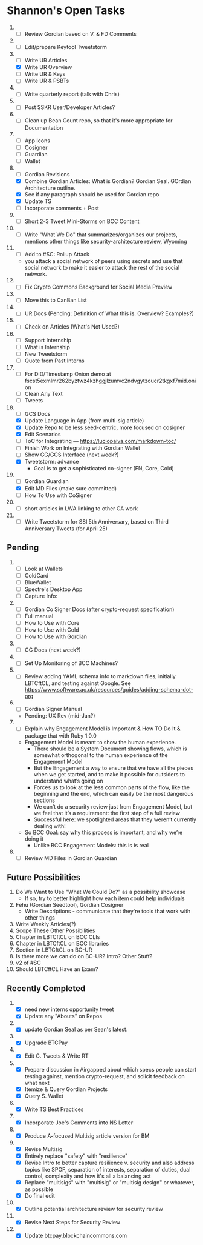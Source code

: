 # Shannon's Open Tasks

1. * [ ] Review Gordian based on V. & FD Comments
1. * [ ] Edit/prepare Keytool Tweetstorm
1. * [ ] Write UR Articles
   * [X] Write UR Overview
   * [ ] Write UR & Keys
   * [ ] Write UR & PSBTs
1. * [ ] Write quarterly report (talk with Chris)
1. * [ ] Post SSKR User/Developer Articles?
1. * [ ] Clean up Bean Count repo, so that it's more appropriate for Documentation
1. * [ ] App Icons
   * [ ] Cosigner
   * [ ] Guardian
   * [ ] Wallet
1. * [ ] Gordian Revisions
   * [X] Combine Gordian Articles: What is Gordian? Gordian Seal. GOrdian Architecture outline.
   * [X] See if any paragraph should be used for Gordian repo
   * [X] Update TS
   * [ ] Incorporate comments + Post
1. * [ ] Short 2-3 Tweet Mini-Storms on BCC Content
1. * [ ] Write "What We Do" that summarizes/organizes our projects, mentions other things like security-architecture review, Wyoming
1. * [ ] Add to #SC: Rollup Attack
   * you attack a social network of peers using secrets and use that social network to make it easier to attack the rest of the social network.
1. * [ ] Fix Crypto Commons Background for Social Media Preview
1. * [ ] Move this to CanBan List
1. * [ ] UR Docs (Pending: Definition of What this is. Overview? Examples?)
1. * [ ] Check on Articles (What's Not Used?)
1. * [ ] Support Internship
   * [ ] What is Internship
   * [ ] New Tweetstorm
   * [ ] Quote from Past Interns
1. * [ ] For DID/Timestamp Onion demo at fscst5exmlmr262byztwz4kzhggjlzumvc2ndvgytzoucr2tkgxf7mid.onion
   * [ ] Clean Any Text
   * [ ] Tweets
1. * [ ] GCS Docs
   * [X] Update Language in App (from multi-sig article)
   * [X] Update Repo to be less seed-centric, more focused on cosigner
   * [X] Edit Scenarios
   * [ ] ToC for Integrating — https://luciopaiva.com/markdown-toc/
   * [ ] Finish Work on Integrating with Gordian Wallet
   * [ ] Show GG/GCS Interface (next week?)
   * [X] Tweetstorm: advance 
      * Goal is to get a sophisticated co-signer (FN, Core, Cold)
1. * [ ] Gordian Guardian
   * [X] Edit MD Files (make sure committed)
   * [ ] How To Use with CoSigner
1. * [ ] short articles in LWA linking to other CA work
1. * [ ] Write Tweetstorm for SSI 5th Anniversary, based on Third Anniversary Tweets (for April 25)

## Pending

1. * [ ] Look at Wallets
   * [ ] ColdCard
   * [ ] BlueWallet
   * [ ] Spectre's Desktop App
   * [ ] Capture Info: 
1. * [ ] Gordian Co Signer Docs (after crypto-request specification)
   * [ ] Full manual
   * [ ] How to Use with Core
   * [ ] How to Use with Cold
   * [ ] How to Use with Gordian
1. * [ ] GG Docs (next week?)
1. * [ ] Set Up Monitoring of BCC Machines?
1. * [ ] Review adding YAML schema info to markdown files, initially LBTCftCL, and testing against Google. See https://www.software.ac.uk/resources/guides/adding-schema-dot-org
1. * [ ] Gordian Signer Manual
   * Pending: UX Rev (mid-Jan?)
1. * [ ] Explain why Engagement Model is Important & How TO Do It & package that with Ruby 1.0.0
   * Engagement Model is meant to show the human experience.
      * There should be a System Document showing flows, which is somewhat orthogonal to the human experience of the Engagement Model
      * But the Engagement a way to ensure that we have all the pieces when we get started, and to make it possible for outsiders to understand what’s going on
      * Forces us to look at the less common parts of the flow, like the beginning and the end, which can easily be the most dangerous sections
      * We can’t do a security review just from Engagement Model, but we feel that it’s a requirement: the first step of a full review
      * Successful here: we spotlighted areas that they weren’t currently dealing with!
   * So BCC Goal: say why this process is important, and why we’re doing it
      * Unlike BCC Engagement Models: this is is real
1. * [ ] Review MD Files in Gordian Guardian

## Future Possibilities

1. Do We Want to Use "What We Could Do?" as a possibility showcase
   * If so, try to better highlight how each item could help individuals
1. Fehu (Gordian Seedtool), Gordian Cosigner
   * Write Descriptions - communicate that they're tools that work with other things
1. Write Weekly Articles(?)
1. Scope These Other Possibilities
1. Chapter in LBTCftCL on BCC CLIs
1. Chapter in LBTCftCL on BCC libraries
1. Section in LBTCftCL on BC-UR
1. Is there more we can do on BC-UR? Intro? Other Stuff?
1. v2 of #SC
1. Should LBTCftCL Have an Exam?

## Recently Completed

1. * [X] need new interns opportunity tweet
   * [X] Update any "Abouts" on Repos
1. * [X] update Gordian Seal as per Sean's latest.
1. * [X] Upgrade BTCPay
1. * [X] Edit G. Tweets & Write RT
1. * [X] Prepare discussion in Airgapped about which specs people can start testing against, mention crypto-request, and solicit feedback on what next
   * [X] Itemize & Query Gordian Projects
   * [X] Query S. Wallet
1. * [X] Write TS Best Practices
1. * [X] Incorporate Joe's Comments into NS Letter
1. * [X] Produce A-focused Multisig article version for BM
1. * [X] Revise Multisig
   * [X] Entirely replace "safety" with "resilience"
   * [X] Revise Intro to better capture resilience v. security and also address topics like SPOF, separation of interests, separation of duties, dual control, complexity and how   it's all a balancing act
   * [X] Replace "multisigs" with "multisig" or "multisig design" or whatever, as possible
   * [X] Do final edit
1. * [X] Outline potential architecture review for security review
1. * [X] Revise Next Steps for Security Review
1. * [X] Update btcpay.blockchaincommons.com
